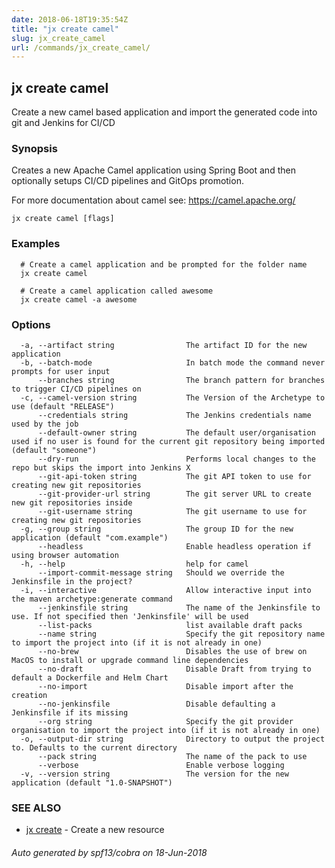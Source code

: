 ```yaml
---
date: 2018-06-18T19:35:54Z
title: "jx create camel"
slug: jx_create_camel
url: /commands/jx_create_camel/
---
```

## jx create camel

Create a new camel based application and import the generated code into git and Jenkins for CI/CD

### Synopsis

Creates a new Apache Camel application using Spring Boot and then optionally setups CI/CD pipelines and GitOps promotion. 

For more documentation about camel see: https://camel.apache.org/

```
jx create camel [flags]
```

### Examples

```
  # Create a camel application and be prompted for the folder name
  jx create camel
  
  # Create a camel application called awesome
  jx create camel -a awesome
```

### Options

```
  -a, --artifact string                The artifact ID for the new application
  -b, --batch-mode                     In batch mode the command never prompts for user input
      --branches string                The branch pattern for branches to trigger CI/CD pipelines on
  -c, --camel-version string           The Version of the Archetype to use (default "RELEASE")
      --credentials string             The Jenkins credentials name used by the job
      --default-owner string           The default user/organisation used if no user is found for the current git repository being imported (default "someone")
      --dry-run                        Performs local changes to the repo but skips the import into Jenkins X
      --git-api-token string           The git API token to use for creating new git repositories
      --git-provider-url string        The git server URL to create new git repositories inside
      --git-username string            The git username to use for creating new git repositories
  -g, --group string                   The group ID for the new application (default "com.example")
      --headless                       Enable headless operation if using browser automation
  -h, --help                           help for camel
      --import-commit-message string   Should we override the Jenkinsfile in the project?
  -i, --interactive                    Allow interactive input into the maven archetype:generate command
      --jenkinsfile string             The name of the Jenkinsfile to use. If not specified then 'Jenkinsfile' will be used
      --list-packs                     list available draft packs
      --name string                    Specify the git repository name to import the project into (if it is not already in one)
      --no-brew                        Disables the use of brew on MacOS to install or upgrade command line dependencies
      --no-draft                       Disable Draft from trying to default a Dockerfile and Helm Chart
      --no-import                      Disable import after the creation
      --no-jenkinsfile                 Disable defaulting a Jenkinsfile if its missing
      --org string                     Specify the git provider organisation to import the project into (if it is not already in one)
  -o, --output-dir string              Directory to output the project to. Defaults to the current directory
      --pack string                    The name of the pack to use
      --verbose                        Enable verbose logging
  -v, --version string                 The version for the new application (default "1.0-SNAPSHOT")
```

### SEE ALSO

* [jx create](/commands/jx_create/)	 - Create a new resource

###### Auto generated by spf13/cobra on 18-Jun-2018
